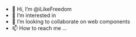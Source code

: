 - 👋 Hi, I’m @iLikeFreedom
- 👀 I’m interested in 
- 💞️ I’m looking to collaborate on web components
- 📫 How to reach me ...

<!---
iLikeFreedom/iLikeFreedom is a ✨ special ✨ repository because its `README.md` (this file) appears on your GitHub profile.
You can click the Preview link to take a look at your changes.
--->
